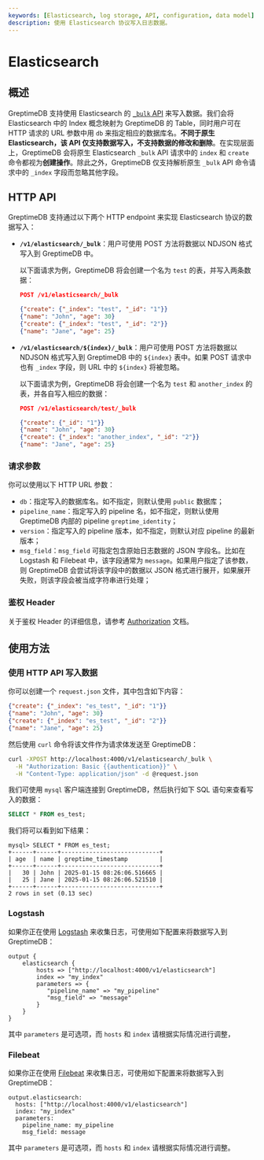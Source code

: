 ```yaml
---
keywords: [Elasticsearch, log storage, API, configuration, data model]
description: 使用 Elasticsearch 协议写入日志数据。
---
```


# Elasticsearch

## 概述

GreptimeDB 支持使用 Elasticsearch 的 [`_bulk` API](https://www.elastic.co/guide/en/elasticsearch/reference/current/docs-bulk.html) 来写入数据。我们会将 Elasticsearch 中的 Index 概念映射为 GreptimeDB 的 Table，同时用户可在 HTTP 请求的 URL 参数中用 `db` 来指定相应的数据库名。**不同于原生 Elasticsearch，该 API 仅支持数据写入，不支持数据的修改和删除**。在实现层面上，GreptimeDB 会将原生 Elasticsearch `_bulk` API 请求中的 `index` 和 `create` 命令都视为**创建操作**。除此之外，GreptimeDB 仅支持解析原生 `_bulk` API 命令请求中的 `_index` 字段而忽略其他字段。

## HTTP API

GreptimeDB 支持通过以下两个 HTTP endpoint 来实现 Elasticsearch 协议的数据写入：

- **`/v1/elasticsearch/_bulk`**：用户可使用 POST 方法将数据以 NDJSON 格式写入到 GreptimeDB 中。

  以下面请求为例，GreptimeDB 将会创建一个名为 `test` 的表，并写入两条数据：

  ```json
  POST /v1/elasticsearch/_bulk

  {"create": {"_index": "test", "_id": "1"}}
  {"name": "John", "age": 30}
  {"create": {"_index": "test", "_id": "2"}}
  {"name": "Jane", "age": 25}
  ```

- **`/v1/elasticsearch/${index}/_bulk`**：用户可使用 POST 方法将数据以 NDJSON 格式写入到 GreptimeDB 中的 `${index}` 表中。如果 POST 请求中也有 `_index` 字段，则 URL 中的 `${index}` 将被忽略。

  以下面请求为例，GreptimeDB 将会创建一个名为 `test` 和 `another_index` 的表，并各自写入相应的数据：

  ```json
  POST /v1/elasticsearch/test/_bulk

  {"create": {"_id": "1"}}
  {"name": "John", "age": 30}
  {"create": {"_index": "another_index", "_id": "2"}}
  {"name": "Jane", "age": 25}
  ```

### 请求参数

你可以使用以下 HTTP URL 参数：

- `db`：指定写入的数据库名。如不指定，则默认使用 `public` 数据库；
- `pipeline_name`：指定写入的 pipeline 名，如不指定，则默认使用 GreptimeDB 内部的 pipeline `greptime_identity`；
- `version`：指定写入的 pipeline 版本，如不指定，则默认对应 pipeline 的最新版本；
- `msg_field`：`msg_field` 可指定包含原始日志数据的 JSON 字段名。比如在 Logstash 和 Filebeat 中，该字段通常为 `message`。如果用户指定了该参数，则 GreptimeDB 会尝试将该字段中的数据以 JSON 格式进行展开，如果展开失败，则该字段会被当成字符串进行处理；

### 鉴权 Header

关于鉴权 Header 的详细信息，请参考 [Authorization](/user-guide/protocols/http.md#鉴权) 文档。
  
## 使用方法

### 使用 HTTP API 写入数据

你可以创建一个 `request.json` 文件，其中包含如下内容：

```json
{"create": {"_index": "es_test", "_id": "1"}}
{"name": "John", "age": 30}
{"create": {"_index": "es_test", "_id": "2"}}
{"name": "Jane", "age": 25}
```

然后使用 `curl` 命令将该文件作为请求体发送至 GreptimeDB：

```bash
curl -XPOST http://localhost:4000/v1/elasticsearch/_bulk \
  -H "Authorization: Basic {{authentication}}" \
  -H "Content-Type: application/json" -d @request.json
```

我们可使用 `mysql` 客户端连接到 GreptimeDB，然后执行如下 SQL 语句来查看写入的数据：

```sql
SELECT * FROM es_test;
```

我们将可以看到如下结果：

```
mysql> SELECT * FROM es_test;
+------+------+----------------------------+
| age  | name | greptime_timestamp         |
+------+------+----------------------------+
|   30 | John | 2025-01-15 08:26:06.516665 |
|   25 | Jane | 2025-01-15 08:26:06.521510 |
+------+------+----------------------------+
2 rows in set (0.13 sec)
```

### Logstash

如果你正在使用 [Logstash](https://www.elastic.co/logstash) 来收集日志，可使用如下配置来将数据写入到 GreptimeDB：

```
output {
    elasticsearch {
        hosts => ["http://localhost:4000/v1/elasticsearch"]
        index => "my_index"
        parameters => {
           "pipeline_name" => "my_pipeline"
           "msg_field" => "message"
        }
    }
}
```

其中 `parameters` 是可选项，而 `hosts` 和 `index` 请根据实际情况进行调整， 

### Filebeat

如果你正在使用 [Filebeat](https://github.com/elastic/beats/tree/main/filebeat) 来收集日志，可使用如下配置来将数据写入到 GreptimeDB：

```
output.elasticsearch:
  hosts: ["http://localhost:4000/v1/elasticsearch"]
  index: "my_index"
  parameters:
    pipeline_name: my_pipeline
    msg_field: message
```

其中 `parameters` 是可选项，而 `hosts` 和 `index` 请根据实际情况进行调整。
